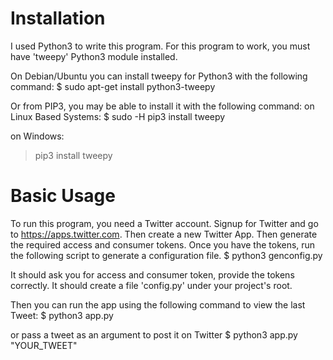 # Installation
I used Python3 to write this program. For this program to work, you must have 'tweepy' Python3 module installed.

On Debian/Ubuntu you can install tweepy for Python3 with the following command:
$ sudo apt-get install python3-tweepy



Or from PIP3, you may be able to install it with the following command:
on Linux Based Systems:
$ sudo -H pip3 install tweepy

on Windows:
> pip3 install tweepy










# Basic Usage
To run this program, you need a Twitter account. Signup for Twitter and go to https://apps.twitter.com. Then create a
new Twitter App. Then generate the required access and consumer tokens. Once you have the tokens, run the
following script to generate a configuration file.
$ python3 genconfig.py

It should ask you for access and consumer token, provide the tokens correctly. It should create a file 'config.py'
under your project's root.

Then you can run the app using the following command to view the last Tweet:
$ python3 app.py

or pass a tweet as an argument to post it on Twitter
$ python3 app.py "YOUR_TWEET"
